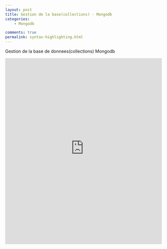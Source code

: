 ```yaml
---
layout: post
title: Gestion de la base(collections) - Mongodb
categories:
    - Mongodb

comments: true
permalink: syntax-highlighting.html
---
```



Gestion de la base de donnees(collections) Mongodb

<iframe style="width: 100%; height: 600px;" src="https://www.youtube-nocookie.com/embed/D47ybA8DJ4Y?controls=0&amp;showinfo=0" frameborder="0" allowfullscreen></iframe>